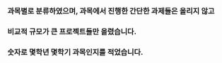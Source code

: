 ### 과목별로 분류하였으며, 과목에서 진행한 간단한 과제들은 올리지 않고

### 비교적 규모가 큰 프로젝트들만 올렸습니다.

### 숫자로 몇학년 몇학기 과목인지를 적었습니다.
